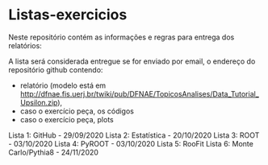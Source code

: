 # Listas-exercicios

Neste repositório contém as informações e regras para entrega dos relatórios:

A lista será considerada entregue se for enviado por email, o endereço do repositório github contendo:
* relatório (modelo está em http://dfnae.fis.uerj.br/twiki/pub/DFNAE/TopicosAnalises/Data_Tutorial_Upsilon.zip),
* caso o exercício peça, os códigos
* caso o exercício peça, plots

 Lista 1: GitHub - 29/09/2020
 Lista 2: Estatística - 20/10/2020
 Lista 3: ROOT - 03/10/2020
 Lista 4: PyROOT - 03/10/2020
 Lista 5: RooFit
 Lista 6: Monte Carlo/Pythia8 - 24/11/2020
